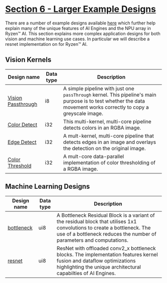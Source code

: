 <!---//===- README.md --------------------------*- Markdown -*-===//
//
// This file is licensed under the Apache License v2.0 with LLVM Exceptions.
// See https://llvm.org/LICENSE.txt for license information.
// SPDX-License-Identifier: Apache-2.0 WITH LLVM-exception
//
// Copyright (C) 2022, Advanced Micro Devices, Inc.
// 
//===----------------------------------------------------------------------===//-->

# <ins>Section 6 - Larger Example Designs</ins>

There are a number of example designs available [here](../../programming_examples/) which further help explain many of the unique features of AI Engines and the NPU array in Ryzen™ AI. This section explains more complex application designs for both vision and machine learning use cases. In particular we will describe a resnet implementation on for Ryzen™ AI.

## Vision Kernels

| Design name | Data type | Description | 
|-|-|-|
| [Vision Passthrough](../../programming_examples/vision/vision_passthrough/) | i8 | A simple pipeline with just one `passThrough` kernel. This pipeline's main purpose is to test whether the data movement works correctly to copy a greyscale image. | 
| [Color Detect](../../programming_examples/vision/color_detect/) | i32 | This multi-kernel, multi-core pipeline detects colors in an RGBA image.  | 
| [Edge Detect](../../programming_examples/vision/edge_detect/) | i32 | A mult-kernel, multi-core pipeline that detects edges in an image and overlays the detection on the original image. | 
| [Color Threshold](../../programming_examples/vision/color_threshold/) | i32 | A mult-core data-parallel implementation of color thresholding of a RGBA image. | 


## Machine Learning Designs

| Design name | Data type | Description | 
|-|-|-|
|[bottleneck](../../programming_examples/ml/bottleneck/)|ui8|A Bottleneck Residual Block is a variant of the residual block that utilises 1x1 convolutions to create a bottleneck. The use of a bottleneck reduces the number of parameters and computations.|
|[resnet](../../programming_examples/ml/resnet/)|ui8|ResNet with offloaded conv2_x bottleneck blocks. The implementation features kernel fusion and dataflow optimizations highlighting the unique architectural capabilties of AI Engines.|
